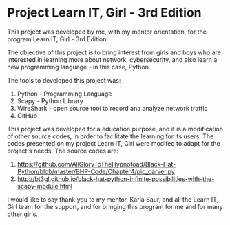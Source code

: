 # Project Learn IT, Girl - 3rd Edition
This project was developed by me, with my mentor orientation, for the program Learn IT, Girl - 3rd Edition.

The objective of this project is to bring interest from girls and boys who are interested in learning more
about network, cybersecurity, and also learn a new programming language - in this case, Python.

The tools to developed this project was:
1. Python - Programming Language
2. Scapy - Python Library
3. WireShark - open source tool to record ana analyze network traffic
4. GitHub

This project was developed for a education purpose, and it is a modification of other source codes,
in order to facilitate the learning for its users. The codes presented on my project Learn IT, Girl
were modifed to adapt for the project's needs. The source codes are:
1. https://github.com/AllGloryToTheHypnotoad/Black-Hat-Python/blob/master/BHP-Code/Chapter4/pic_carver.py
2. http://bt3gl.github.io/black-hat-python-infinite-possibilities-with-the-scapy-module.html

I would like to say thank you to my mentor, Karla Saur, and all the Learn IT, Girl team for the support,
and for bringing this program for me and for many other girls.


